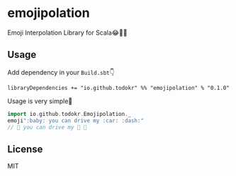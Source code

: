 # emojipolation
Emoji Interpolation Library for Scala😂🎉✨

## Usage
Add dependency in your `Build.sbt`👇
```
libraryDependencies += "io.github.todokr" %% "emojipolation" % "0.1.0"
```

Usage is very simple🙆
```scala
import io.github.todokr.Emojipolation._
emoji":baby: you can drive my :car: :dash:" 
// 👶 you can drive my 🚗 💨
```

## License
MIT

